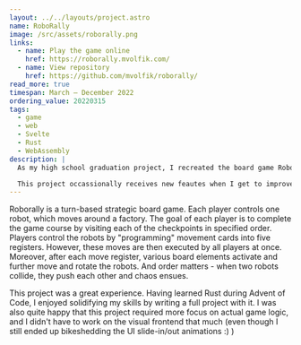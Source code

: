 ```yaml
---
layout: ../../layouts/project.astro
name: RoboRally
image: /src/assets/roborally.png
links:
  - name: Play the game online
    href: https://roborally.mvolfik.com/
  - name: View repository
    href: https://github.com/mvolfik/roborally/
read_more: true
timespan: March – December 2022
ordering_value: 20220315
tags:
  - game
  - web
  - Svelte
  - Rust
  - WebAssembly
description: |
  As my high school graduation project, I recreated the board game RoboRally as a multiplayer online game. This included a backend written in Rust, WebSocket transport layer, Rust compiled to WebAssembly for game state deserialization and a highly interactive Svelte frontend.

  This project occassionally receives new feautes when I get to improve it as a piece of work for my university courses.
---
```


Roborally is a turn-based strategic board game. Each player controls one robot, which moves around a factory. The goal of each player is to complete the game course by visiting each of the checkpoints in specified order. Players control the robots by "programming" movement cards into five registers. However, these moves are then executed by all players at once. Moreover, after each move register, various board elements activate and further move and rotate the robots. And order matters - when two robots collide, they push each other and chaos ensues.

This project was a great experience. Having learned Rust during Advent of Code, I enjoyed solidifying my skills by writing a full project with it. I was also quite happy that this project required more focus on actual game logic, and I didn't have to work on the visual frontend that much (even though I still ended up bikeshedding the UI slide-in/out animations :) )
